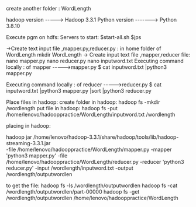 create another folder : WordLength

hadoop version -----> Hadoop 3.3.1 
Python version -------> Python 3.8.10

Execute pgm on hdfs: 
Servers to start: 
$start-all.sh 
$jps

->Create text input file ,mapper.py,reducer.py : in home folder of WordLength
 mkdir WordLength
-> Create input text file ,mapper,reducer file: 
nano mapper.py 
nano reducer.py 
nano inputword.txt
Executing command locally : of mapper ----->mapper.py 
$ cat inputword.txt |python3 mapper.py

Executing command locally : of reducer ----->reducer.py 
$ cat inputword.txt |python3 mapper.py |sort |python3 reducer.py 

Place files in hadoop:
create folder in hadoop:
hadoop fs -mkdir /wordlength
put file in hadoop:
hadoop fs -put /home/lenovo/hadooppractice/WordLength/inputword.txt /wordlength

placing in hadoop:

hadoop jar /home/lenovo/hadoop-3.3.1/share/hadoop/tools/lib/hadoop-streaming-3.3.1.jar  
-file  /home/lenovo/hadooppractice/WordLength/mapper.py  -mapper   'python3 mapper.py' 
-file  /home/lenovo/hadooppractice/WordLength/reducer.py  -reducer   'python3 reducer.py' 
-input /wordlength/inputword.txt -output /wordlength/outputwordlen 

to get the file:
hadoop fs -ls /wordlength/outputwordlen
hadoop fs -cat /wordlength/outputwordlen/part-00000
hadoop fs -get /wordlength/outputwordlen /home/lenovo/hadooppractice/WordLength

